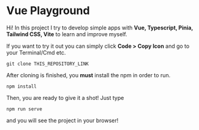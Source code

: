 # Vue Playground

Hi! In this project I try to develop simple apps with **Vue, Typescript, Pinia, Tailwind CSS, Vite** to learn and improve myself.

If you want to try it out you can simply click **Code > Copy Icon** and go to your Terminal/Cmd etc.

    git clone THIS_REPOSITORY_LINK

After cloning is finished, you **must** install the npm in order to run.

    npm install
    
Then, you are ready to give it a shot! Just type

    npm run serve
and you will see the project in your browser!
